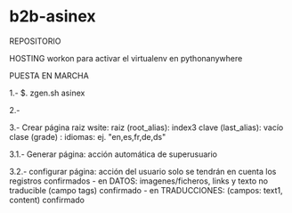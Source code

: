 # b2b-asinex

REPOSITORIO


HOSTING
 workon para activar el virtualenv en pythonanywhere

PUESTA EN MARCHA

1.- $. zgen.sh asinex

2.-


3.- Crear página raiz
    wsite: 
    raiz (root_alias): index3
    clave (last_alias): vacío
    clase (grade) : idiomas: ej. "en,es,fr,de,ds"
    
3.1.- Generar página: acción automática de superusuario

3.2.- configurar página: acción del usuario
    solo se tendrán en cuenta los registros confirmados
    - en DATOS: imagenes/ficheros, links y texto no traducible (campo tags)
            confirmado
    - en TRADUCCIONES: (campos: text1, content)
            confirmado

